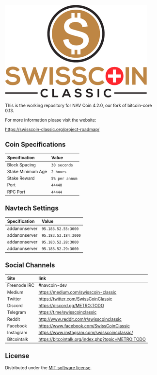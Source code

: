 ![SwissCoin Classic](./img/logo-extended.png)

This is the working repository for NAV Coin 4.2.0, our fork of bitcoin-core 0.13.

For more information please visit the website:

https://swisscoin-classic.org/project-roadmap/

<!-- TODO: [![Build Status](https://travis-ci.org/NAVCoin/navcoin-core.svg?branch=master)](https://travis-ci.org/NAVCoin/navcoin-core) -->

## Coin Specifications

| Specification | Value |
|:-----------|:-----------|
| Block Spacing | `30 seconds` |
| Stake Minimum Age | `2 hours` |
| Stake Reward | `5% per annum` |
| Port | `44440` |
| RPC Port | `44444` |

<!--  What should be done with this? -->
## Navtech Settings

| Specification | Value |
|:-----------|:-----------|
| addanonserver | `95.183.52.55:3000` |
| addanonserver | `95.183.53.184:3000` |
| addanonserver | `95.183.52.28:3000` |
| addanonserver | `95.183.52.29:3000` |

## Social Channels

| Site | link |
|:-----------|:-----------|
| Freenode IRC | #navcoin-dev |
| Medium | https://medium.com/swisscoin-classic |
| Twitter | https://twitter.com/SwissCoinClassic |
| Discord | https://discord.gg/METRO:TODO |
| Telegram | https://t.me/swisscoinclassic |
| Reddit | http://www.reddit.com/r/swisscoinclassic |
| Facebook | https://www.facebook.com/SwissCoinClassic |
| Instagram | https://www.instagram.com/swisscoincclassic/ |
| Bitcointalk | https://bitcointalk.org/index.php?topic=METRO:TODO |
<!--
## Community Resources

| Site | link |
|:-----------|:-----------|
| Trello Board | [https://trello.com/nav-community](https://trello.com/invite/b/rPdvVVL4/ba5c40a885fd3c02cda2a8b406ff7124/nav-community) |
| Nav Community | http://navcommunity.net |

 -->

License
---------------------
Distributed under the [MIT software license](http://www.opensource.org/licenses/mit-license.php).
